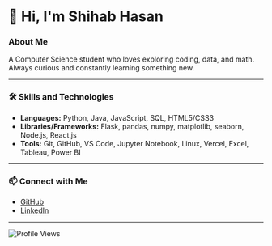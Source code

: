 <div id="toc">
  <ul align="left" style="list-style: none">
    <summary>
      <h1>👋 Hi, I'm Shihab Hasan</h1>
    </summary>
  </ul>
</div>

<h3 align="left">About Me</h3>

<p align="left">
A Computer Science student who loves exploring coding, data, and math. Always curious and constantly learning something new.
</p>

---

<h3 align="left">🛠️ Skills and Technologies</h3>

- **Languages:** Python, Java, JavaScript, SQL, HTML5/CSS3
- **Libraries/Frameworks:** Flask, pandas, numpy, matplotlib, seaborn, Node.js, React.js
- **Tools:** Git, GitHub, VS Code, Jupyter Notebook, Linux, Vercel, Excel, Tableau, Power BI

---

<h3 align="left">📫 Connect with Me</h3>

- [GitHub](https://github.com/shihabhasan0161)
- [LinkedIn](https://www.linkedin.com/in/shihab-hasan-8444b2204/)

---

<p align="left">
  <img src="https://komarev.com/ghpvc/?username=shihabhasan0161&label=Profile%20views&color=61DAFB&style=flat" alt="Profile Views" />
</p>
